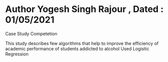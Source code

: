 # Author Yogesh Singh Rajour , Dated : 01/05/2021
Case Study Competetion

This study describes few algorithms that help to improve the efficiency of academic performance of students addicted to alcohol Used Logistic Regression

